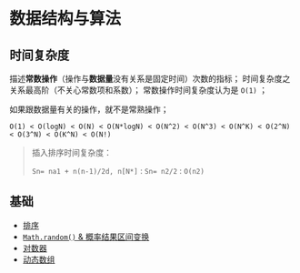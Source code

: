# 数据结构与算法


## 时间复杂度


描述**常数操作**（操作与**数据量**没有关系是固定时间）次数的指标；
时间复杂度之关系最高阶（不关心常数项和系数）；
常数操作时间复杂度认为是 `O(1)` ；

如果跟数据量有关的操作，就不是常熟操作；


`O(1) < O(logN) < O(N) < O(N*logN) < O(N^2) < O(N^3) < O(N^K) < O(2^N) < O(3^N) < O(K^N) < O(N!)`


> 插入排序时间复杂度：
> 
> `Sn= na1 + n(n-1)/2d, n[N*]` : `Sn= n2/2` : `O(n2)`

## 基础

* [排序](src/main/doc/SimpleSort/Sort.md)
* [`Math.random()` & 概率结果区间变换](src/main/doc/jdk/Random.md)
* [对数器]()
* [动态数组](src/main/doc/DynamicArray/DynamicArray.md)
